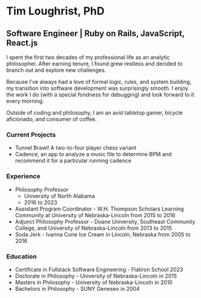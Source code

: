 # Tim Loughrist, PhD
## Software Engineer | Ruby on Rails, JavaScript, React.js

I spent the first two decades of my professional life as an analytic philosopher. After earning tenure, I found grew restless and decided to branch out and explore new challenges.

Because I’ve always had a love of formal logic, rules, and system building, my transition into software development was surprisingly smooth. I enjoy the work I do (with a special fondness for debugging) and look forward to it every morning.

Outside of coding and philosophy, I am an avid tabletop gamer, bicycle aficionado, and consumer of coffee.

### Current Projects ###
* Tunnel Brawl! A two-to-four player chess variant
* Cadence, an app to analyze a music file to determine BPM and recommend it for a particular running cadence

### Experience ###
* Philosophy Professor
  * University of North Alabama
  * 2016 to 2023
* Assistant Program Coordinator - W.H. Thompson Scholars Learning Community at University of Nebraska-Lincoln from 2015 to 2016
* Adjunct Philosophy Professor - Doane University, Southeast Community College, and University of Nebraska-Lincoln from 2013 to 2015
* Soda Jerk - Ivanna Cone Ice Cream in Lincoln, Nebraska from 2005 to 2016

### Education ###
* Certificate in Fullstack Software Engineering - Flatiron School 2023
* Doctorate in Philosophy - University of Nebraska-Lincoln in 2015
* Masters in Philosophy - University of Nebraska-Lincoln in 2010
* Bachelors in Philosophy - SUNY Geneseo in 2004

<!--
**tloughrist/tloughrist** is a ✨ _special_ ✨ repository because its `README.md` (this file) appears on your GitHub profile.

Here are some ideas to get you started:

- 🔭 I’m currently working on ...
- 🌱 I’m currently learning ...
- 👯 I’m looking to collaborate on ...
- 🤔 I’m looking for help with ...
- 💬 Ask me about ...
- 📫 How to reach me: ...
- 😄 Pronouns: ...
- ⚡ Fun fact: ...
-->
